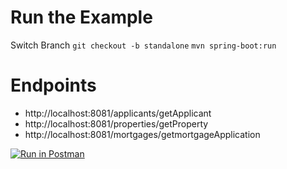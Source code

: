 # Run the Example

Switch Branch `git checkout -b standalone`
`mvn spring-boot:run`

# Endpoints

- http://localhost:8081/applicants/getApplicant
- http://localhost:8081/properties/getProperty
- http://localhost:8081/mortgages/getmortgageApplication

[![Run in Postman](https://run.pstmn.io/button.svg)](https://app.getpostman.com/run-collection/d9c404348d394ae78fcf)
